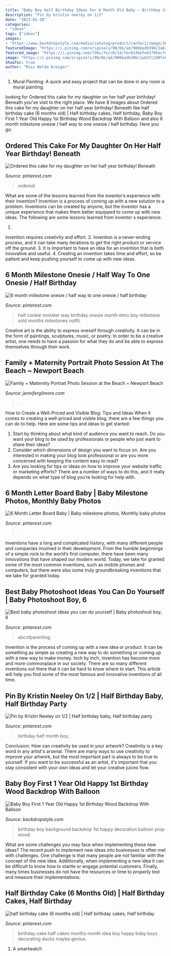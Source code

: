 ```yaml
---
title: "Baby Boy Half Birthday Ideas For 6 Month Old Baby ~ Birthday Cake Half Cakes Months Month Idea Boy Happy Bday Boys Decorating Ducks Maybe Genius"
description: "Pin by kristin neeley on 1/2"
date: "2023-01-10"
categories:
- "ideas"
tags: ["ideas"]
images:
- "https://www.backdropstyle.com/media/catalog/product/cache/1/image/363x/040ec09b1e35df139433887a97daa66f/k/-/k-12993.jpg"
featuredImage: "https://i.pinimg.com/originals/90/6b/ad/906badb396c1ab37c2d0fa9ed2a567a1.jpg"
featured_image: "https://i.pinimg.com/736x/7e/c0/14/7ec014bbfe61795ec7db110370864da5.jpg"
image: "https://i.pinimg.com/originals/90/6b/ad/906badb396c1ab37c2d0fa9ed2a567a1.jpg"
ShowToc: true
author: "Miss Nelda Kreiger"
---
```



1. Mural Painting: A quick and easy project that can be done in any room is mural painting.

	

		
looking for Ordered this cake for my daughter on her half year birthday! Beneath you've visit to the right place. We have 8 Images about Ordered this cake for my daughter on her half year birthday! Beneath like half birthday cake (6 months old) | Half birthday cakes, Half birthday, Baby Boy First 1 Year Old Happy 1st Birthday Wood Backdrop With Balloon and also 6 month milestone onesie / half way to one onesie / half birthday. Here you go:
		
    
## Ordered This Cake For My Daughter On Her Half Year Birthday! Beneath

<img loading=lazy src="https://i.pinimg.com/originals/91/40/7b/91407b28bbce612f20b34bd57982837d.jpg" onerror="this.onerror=null;this.src='https://tse4.mm.bing.net/th?id=OIP.YhMsVgW0qC2YQ7u9JlSiQwHaJ4&amp;pid=15.1';" alt="Ordered this cake for my daughter on her half year birthday! Beneath">

_Source: pinterest.com_

>ordered. 

	

What are some of the lessons learned from the inventor’s experience with their invention?
Invention is a process of coming up with a new solution to a problem. Inventions can be created by anyone, but the inventor has a unique experience that makes them better equipped to come up with new ideas. The following are some lessons learned from inventor s experience:

1. 
Invention requires creativity and effort.
2. 
Invention is a never-ending process, and it can take many iterations to get the right product or service off the ground.
3. 
It is important to have an idea for an invention that is both innovative and useful. 
4. 
Creating an invention takes time and effort, so be patient and keep pushing yourself to come up with new ideas.

    
## 6 Month Milestone Onesie / Half Way To One Onesie / Half Birthday

<img loading=lazy src="https://i.pinimg.com/originals/90/6b/ad/906badb396c1ab37c2d0fa9ed2a567a1.jpg" onerror="this.onerror=null;this.src='https://tse3.mm.bing.net/th?id=OIP.fCNFJVJtiIvwwdApVQtLpQHaJ4&amp;pid=15.1';" alt="6 month milestone onesie / half way to one onesie / half birthday">

_Source: pinterest.com_

>half cookie monster way birthday onesie month elmo boy milestone sold months milestones outfit. 

	

Creative art is the ability to express oneself through creativity. It can be in the form of paintings, sculptures, music, or poetry. In order to be a creative artist, one needs to have a passion for what they do and be able to express themselves through their work.

    
## Family + Maternity Portrait Photo Session At The Beach ~ Newport Beach

<img loading=lazy src="https://jennifergilmore.com/blog/wp-content/uploads/2013/06/maternitysessionsnewportbeachbalboapier_02(pp_w768_h548).jpg" onerror="this.onerror=null;this.src='https://tse1.mm.bing.net/th?id=OIP.i7J6ZRAc2UpZP8pMoajoyQHaFS&amp;pid=15.1';" alt="Family + Maternity Portrait Photo Session at the Beach ~ Newport Beach">

_Source: jennifergilmore.com_

>. 

	

How to Create a Well-Priced and Visible Blog: Tips and Ideas
When it comes to creating a well-priced and visible blog, there are a few things you can do to help. Here are some tips and ideas to get started: 
1. Start by thinking about what kind of audience you want to reach. Do you want your blog to be used by professionals or people who just want to share their ideas? 
2. Consider which dimensions of design you want to focus on. Are you interested in making your blog look professional or are you more concerned with keeping the content easy to read? 
3. Are you looking for tips or ideas on how to improve your website traffic or marketing efforts? There are a number of ways to do this, and it really depends on what type of blog you’re looking for help with. 

    
## 6 Month Letter Board Baby | Baby Milestone Photos, Monthly Baby Photos

<img loading=lazy src="https://i.pinimg.com/736x/7e/c0/14/7ec014bbfe61795ec7db110370864da5.jpg" onerror="this.onerror=null;this.src='https://tse4.mm.bing.net/th?id=OIP.X2h4DPQGHGpwFEL7NepdDAHaF8&amp;pid=15.1';" alt="6 Month Letter Board Baby | Baby milestone photos, Monthly baby photos">

_Source: pinterest.com_

>. 

	

Inventions have a long and complicated history, with many different people and companies involved in their development. From the humble beginnings of a simple rock to the world’s first computer, there have been many innovations that have shaped our modern world. Today, we take for granted some of the most common inventions, such as mobile phones and computers, but there were also some truly groundbreaking inventions that we take for granted today.

    
## Best Baby Photoshoot Ideas You Can Do Yourself | Baby Photoshoot Boy, 6

<img loading=lazy src="https://i.pinimg.com/736x/8b/33/8d/8b338da2dde31c237360c0d76e94907e.jpg" onerror="this.onerror=null;this.src='https://tse3.mm.bing.net/th?id=OIP.6oGLLqtxvHLT6hydA7FjmwHaLF&amp;pid=15.1';" alt="Best baby photoshoot ideas you can do yourself | Baby photoshoot boy, 6">

_Source: pinterest.com_

>abcofparenting. 

	

Invention is the process of coming up with a new idea or product. It can be something as simple as creating a new way to do something or coming up with a new way to make money. Inch by inch, invention has become more and more commonplace in our society. There are so many different inventions out there that it can be hard to know where to start. This article will help you find some of the most famous and innovative inventions of all time.

    
## Pin By Kristin Neeley On 1/2 | Half Birthday Baby, Half Birthday Party

<img loading=lazy src="https://i.pinimg.com/originals/71/4a/56/714a56c4131dc46126e2504bd487a104.jpg" onerror="this.onerror=null;this.src='https://tse2.mm.bing.net/th?id=OIP.-WSB6N2sNxunwsClrl3jQAHaL2&amp;pid=15.1';" alt="Pin by Kristin Neeley on 1/2 | Half birthday baby, Half birthday party">

_Source: pinterest.com_

>birthday half month boy. 

	

Conclusion: How can creativity be used in your artwork?
Creativity is a key word in any artist's arsenal. There are many ways to use creativity to improve your artwork, but the most important part is always to be true to yourself. If you want to be successful as an artist, it's important that you stay consistent with your own ideas and let your creative juices flow.

    
## Baby Boy First 1 Year Old Happy 1st Birthday Wood Backdrop With Balloon

<img loading=lazy src="https://www.backdropstyle.com/media/catalog/product/cache/1/image/363x/040ec09b1e35df139433887a97daa66f/k/-/k-12993.jpg" onerror="this.onerror=null;this.src='https://tse3.mm.bing.net/th?id=OIP.jpLsJut4h9bvoh91boqH2AAAAA&amp;pid=15.1';" alt="Baby Boy First 1 Year Old Happy 1st Birthday Wood Backdrop With Balloon">

_Source: backdropstyle.com_

>birthday boy background backdrop 1st happy decoration balloon prop wood. 

	

What are some challenges you may face when implementing these new ideas?
The recent push to implement new ideas into businesses is often met with challenges. One challenge is that many people are not familiar with the concept of the new idea. Additionally, when implementing a new idea it can be difficult to know how to startle or engage potential customers. Finally, many times businesses do not have the resources or time to properly test and measure their implementations.

    
## Half Birthday Cake (6 Months Old) | Half Birthday Cakes, Half Birthday

<img loading=lazy src="https://i.pinimg.com/736x/f0/74/be/f074be3e532edf92ef07d20f247dbf45--half-birthday-baby-half-birthday-cakes.jpg" onerror="this.onerror=null;this.src='https://tse2.mm.bing.net/th?id=OIP.SqDM78LNS3qPzmCRTkP01AHaJ3&amp;pid=15.1';" alt="half birthday cake (6 months old) | Half birthday cakes, Half birthday">

_Source: pinterest.com_

>birthday cake half cakes months month idea boy happy bday boys decorating ducks maybe genius. 

	

1. A smartwatch

